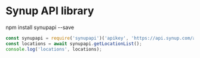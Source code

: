 # Synup API library

npm install synupapi --save

```javascript
const synupapi = require('synupapi')('apikey', 'https://api.synup.com/api/v4');
const locations = await synupapi.getLocationList();
console.log('locations', locations);
```

